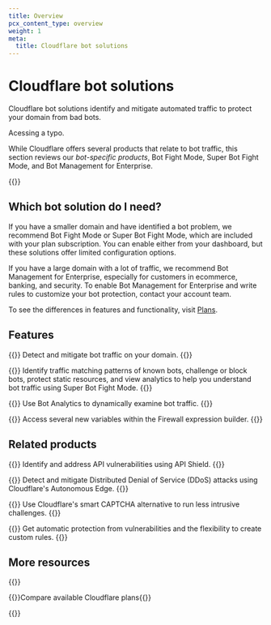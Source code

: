 ```yaml
---
title: Overview
pcx_content_type: overview
weight: 1
meta:
  title: Cloudflare bot solutions
---
```


# Cloudflare bot solutions

Cloudflare bot solutions identify and mitigate automated traffic to protect your domain from bad bots.

Acessing a typo.

While Cloudflare offers several products that relate to bot traffic, this section reviews our *bot-specific products*, Bot Fight Mode, Super Bot Fight Mode, and Bot Management for Enterprise.

{{<render file="_non-contract-enablement.md" productFolder="fundamentals" >}}

## Which bot solution do I need?

If you have a smaller domain and have identified a bot problem, we recommend Bot Fight Mode or Super Bot Fight Mode, which are included with your plan subscription. You can enable either from your dashboard, but these solutions offer limited configuration options.

If you have a large domain with a lot of traffic, we recommend Bot Management for Enterprise, especially for customers in ecommerce, banking, and security. To enable Bot Management for Enterprise and write rules to customize your bot protection, contact your account team.

To see the differences in features and functionality, visit [Plans](/bots/plans/).

## Features

{{<feature header="Bot Fight Mode" href="/bots/get-started/free/">}}
Detect and mitigate bot traffic on your domain. {{</feature>}}

{{<feature header="Super Bot Fight Mode" href="/bots/get-started/">}}
Identify traffic matching patterns of known bots, challenge or block bots, protect static resources, and view analytics to help you understand bot traffic using Super Bot Fight Mode. {{</feature>}}

{{<feature header="Bot Analytics" href="/bots/bot-analytics/">}}
Use Bot Analytics to dynamically examine bot traffic.
{{</feature>}}

{{<feature header="Firewall variables" href="/bots/reference/bot-management-variables/">}}
Access several new variables within the Firewall expression builder.
{{</feature>}}

## Related products

{{<related header="API Shield" href="/api-shield/" product="api-shield">}}
Identify and address API vulnerabilities using API Shield.
{{</related>}}

{{<related header="DDoS Protection" href="/ddos-protection/" product="ddos-protection">}}
Detect and mitigate Distributed Denial of Service (DDoS) attacks using Cloudflare's Autonomous Edge.
{{</related>}}

{{<related header="Turnstile" href="/turnstile/" product="turnstile">}}
Use Cloudflare's smart CAPTCHA alternative to run less intrusive challenges.
{{</related>}}

{{<related header="WAF" href="/waf/" product="waf">}}
Get automatic protection from vulnerabilities and the flexibility to create custom rules.
{{</related>}}

## More resources
 
{{<resource-group>}}

{{<resource header="Plans" href="https://www.cloudflare.com/plans/#overview" icon="documentation-clipboard">}}Compare available Cloudflare plans{{</resource>}}
 
{{</resource-group>}}